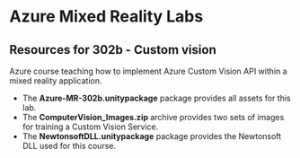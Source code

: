 # Azure Mixed Reality Labs

## Resources for 302b - Custom vision

Azure course teaching how to implement Azure Custom Vision API within a mixed reality application.

- The **Azure-MR-302b.unitypackage** package provides all assets for this lab.
- The **ComputerVision_Images.zip** archive provides two sets of images for training a Custom Vision Service.
- The **NewtonsoftDLL.unitypackage** package provides the Newtonsoft DLL used for this course.